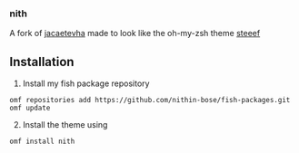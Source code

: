 ### nith

A fork of [jacaetevha](https://github.com/oh-my-fish/oh-my-fish/blob/master/docs/Themes.md#jacaetevha) made to look like the oh-my-zsh theme [steeef](https://github.com/robbyrussell/oh-my-zsh/blob/master/themes/steeef.zsh-theme)

## Installation
1. Install my fish package repository 
```
omf repositories add https://github.com/nithin-bose/fish-packages.git
omf update
```

2. Install the theme using
```
omf install nith
```
